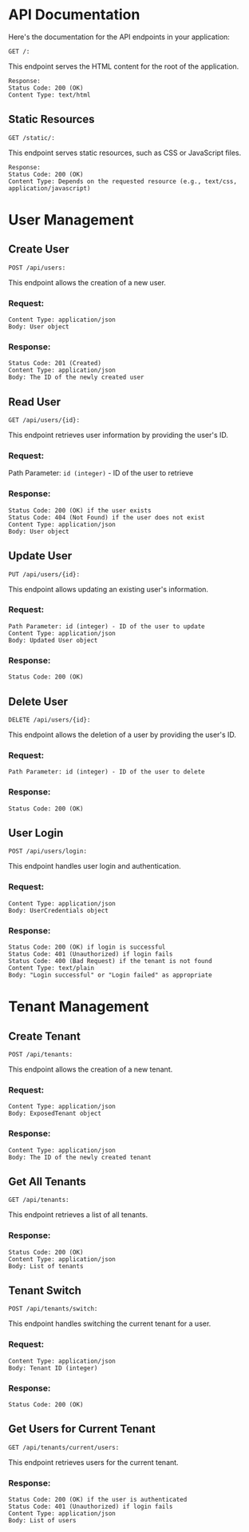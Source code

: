 # API Documentation
Here's the documentation for the API endpoints in your application:

```Root Endpoint
GET /:
```

This endpoint serves the HTML content for the root of the application.
```
Response:
Status Code: 200 (OK)
Content Type: text/html
```

## Static Resources
```
GET /static/:
```

This endpoint serves static resources, such as CSS or JavaScript files.

```
Response:
Status Code: 200 (OK)
Content Type: Depends on the requested resource (e.g., text/css, application/javascript)
```

# User Management

## Create User

```
POST /api/users:
```


This endpoint allows the creation of a new user.

### Request:

```
Content Type: application/json
Body: User object
```

### Response:
```
Status Code: 201 (Created)
Content Type: application/json
Body: The ID of the newly created user
```


## Read User
```
GET /api/users/{id}:
```

This endpoint retrieves user information by providing the user's ID.

### Request:


Path Parameter: `id (integer)` - ID of the user to retrieve

### Response:

```
Status Code: 200 (OK) if the user exists
Status Code: 404 (Not Found) if the user does not exist
Content Type: application/json
Body: User object
```

## Update User
```
PUT /api/users/{id}:
```

This endpoint allows updating an existing user's information.

### Request:

```
Path Parameter: id (integer) - ID of the user to update
Content Type: application/json
Body: Updated User object
```

### Response:
```
Status Code: 200 (OK)
```


## Delete User
```
DELETE /api/users/{id}:
```

This endpoint allows the deletion of a user by providing the user's ID.

### Request:

```
Path Parameter: id (integer) - ID of the user to delete
```

### Response:
```
Status Code: 200 (OK)
```

## User Login
```
POST /api/users/login:
```

This endpoint handles user login and authentication.

### Request:

```
Content Type: application/json
Body: UserCredentials object
```

### Response:
```
Status Code: 200 (OK) if login is successful
Status Code: 401 (Unauthorized) if login fails
Status Code: 400 (Bad Request) if the tenant is not found
Content Type: text/plain
Body: "Login successful" or "Login failed" as appropriate
```

# Tenant Management
## Create Tenant

```
POST /api/tenants:
```

This endpoint allows the creation of a new tenant.

### Request:
```
Content Type: application/json
Body: ExposedTenant object
```

### Response:
```Status Code: 201 (Created)
Content Type: application/json
Body: The ID of the newly created tenant
```

## Get All Tenants
```
GET /api/tenants:
```

This endpoint retrieves a list of all tenants.

### Response:

```
Status Code: 200 (OK)
Content Type: application/json
Body: List of tenants
```

## Tenant Switch
```
POST /api/tenants/switch:
```

This endpoint handles switching the current tenant for a user.

### Request:
```
Content Type: application/json
Body: Tenant ID (integer)
```

### Response:
```
Status Code: 200 (OK)
```

## Get Users for Current Tenant
```
GET /api/tenants/current/users:
```

This endpoint retrieves users for the current tenant.

### Response:
```
Status Code: 200 (OK) if the user is authenticated
Status Code: 401 (Unauthorized) if login fails
Content Type: application/json
Body: List of users
```
